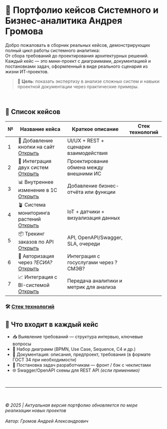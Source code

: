 # 💼 Портфолио кейсов Cистемного и Бизнес-аналитика Андрея Громова

Добро пожаловать в сборник реальных кейсов, демонстрирующих полный цикл работы системного аналитика:
<br>От сбора требований до проектирования архитектурных решений.
<br>Каждый кейс — это мини-проект с диаграммами, документацией и постановками задач, оформленный в виде реального сценария из жизни ИТ-проектов.

> 📌 **Цель**: показать экспертизу в анализе сложных систем и навыки проектной документации через практические примеры.

<br>

## 📂 Список кейсов

| № | Название кейса                                             | Краткое описание                        | Стек технологий |
|---|------------------------------------------------------------|-----------------------------------------|-----------------|
| 1 | 🔘 Добавление кнопки на сайт [Открыть](Cases/Case%20№%201) | UI/UX + REST + сценарии взаимодействия  |                 |
| 2 | 🔁 Интеграция двух систем [Открыть](./№%202/)              | Проектирование обмена между внешними ИС |
| 3 | 📊 Внутреннее изменение в 1С [Открыть](./№%203/)           | Добавление бизнес-отчёта или функции    |
| 4 | 🪴 Система мониторинга растений [Открыть](./№%204/)        | IoT + датчики + визуализация данных     |
| 5 | 📦 Трекинг заказов по API [Открыть](./№%205/)              | API, OpenAPI/Swagger, SLA, очереди      |
| 6 | 🔐 Авторизация через _?ЕСИА?_ [Открыть](./№%206/)          | Интеграция с госуслугами через ?СМЭВ?   |
| 7 | 📈 Интеграция с BI-системой [Открыть](./№%207/)            | Передача аналитики и метрик для анализа |

### 🛠 [Стек технологий](techstack.md)

## 📄 Что входит в каждый кейс

- 📥 Выявление требований — структура интервью, ключевые вопросы  
- 🧩 Набор диаграмм (BPMN, Use Case, Sequence, C4 и др.)  
- 📑 Документация: описания, предпроект, требования (в формате ГОСТ 34 при необходимости)  
- 🔧 Постановка задач разработчикам — фронт / бэк с чеклистами  
- 🌐 Swagger/OpenAPI схемы для REST API *(если применимо)*

<br>

---

<br><br>
_© 2025 | Актуальная версия портфолио обновляется по мере реализации новых проектов_
<br><br>
_Автор: Громов Андрей Александрович_